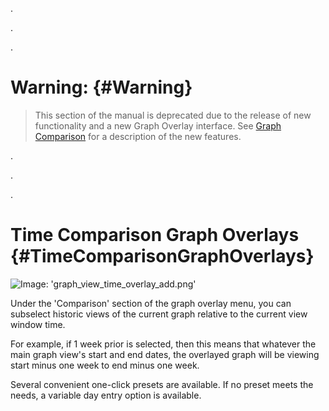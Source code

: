 .

.

.

# Warning: {#Warning}
> This section of the manual is deprecated due to the release of new functionality and a new Graph Overlay interface. See [Graph Comparison](/Visualization/Graphs/View/Overlays/Analytics.md#GraphComparison) for a description of the new features.

.

.

.

# Time Comparison Graph Overlays {#TimeComparisonGraphOverlays}
![Image: 'graph_view_time_overlay_add.png'](/assets/graph_view_time_overlay_add.png?raw=true)

Under the 'Comparison' section of the graph overlay menu, you can subselect historic views of the current graph relative to the current view window time.

For example, if 1 week prior is selected, then this means that whatever the main graph view's start and end dates, the overlayed graph will be viewing start minus one week to end minus one week.

Several convenient one-click presets are available.  If no preset meets the needs, a variable day entry option is available.
